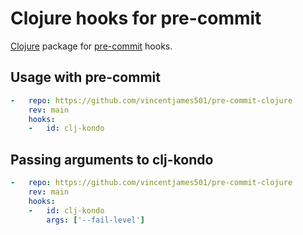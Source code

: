 # Clojure hooks for pre-commit

[Clojure](https://clojure.org/) package for [pre-commit](https://pre-commit.com) hooks.

## Usage with pre-commit

```yaml
-   repo: https://github.com/vincentjames501/pre-commit-clojure
    rev: main
    hooks:
    -   id: clj-kondo
```

## Passing arguments to clj-kondo

```yaml
-   repo: https://github.com/vincentjames501/pre-commit-clojure
    rev: main
    hooks:
    -   id: clj-kondo
        args: ['--fail-level']
```